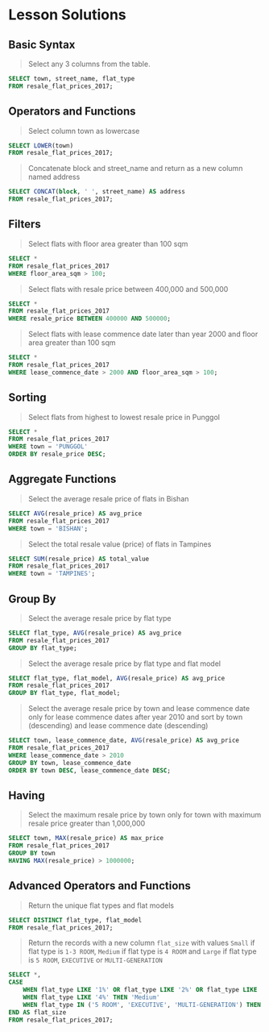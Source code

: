 # Lesson Solutions

## Basic Syntax

> Select any 3 columns from the table.

```sql
SELECT town, street_name, flat_type
FROM resale_flat_prices_2017;
```

## Operators and Functions

> Select column town as lowercase

```sql
SELECT LOWER(town)
FROM resale_flat_prices_2017;
```

> Concatenate block and street_name and return as a new column named address

```sql
SELECT CONCAT(block, ' ', street_name) AS address
FROM resale_flat_prices_2017;
```

## Filters

> Select flats with floor area greater than 100 sqm

```sql
SELECT *
FROM resale_flat_prices_2017
WHERE floor_area_sqm > 100;
```

> Select flats with resale price between 400,000 and 500,000

```sql
SELECT *
FROM resale_flat_prices_2017
WHERE resale_price BETWEEN 400000 AND 500000;
```

> Select flats with lease commence date later than year 2000 and floor area greater than 100 sqm

```sql
SELECT *
FROM resale_flat_prices_2017
WHERE lease_commence_date > 2000 AND floor_area_sqm > 100;
```

## Sorting

> Select flats from highest to lowest resale price in Punggol

```sql
SELECT *
FROM resale_flat_prices_2017
WHERE town = 'PUNGGOL'
ORDER BY resale_price DESC;
```

## Aggregate Functions

> Select the average resale price of flats in Bishan

```sql
SELECT AVG(resale_price) AS avg_price
FROM resale_flat_prices_2017
WHERE town = 'BISHAN';
```

> Select the total resale value (price) of flats in Tampines

```sql
SELECT SUM(resale_price) AS total_value
FROM resale_flat_prices_2017
WHERE town = 'TAMPINES';
```

## Group By

> Select the average resale price by flat type

```sql
SELECT flat_type, AVG(resale_price) AS avg_price
FROM resale_flat_prices_2017
GROUP BY flat_type;
```

> Select the average resale price by flat type and flat model

```sql
SELECT flat_type, flat_model, AVG(resale_price) AS avg_price
FROM resale_flat_prices_2017
GROUP BY flat_type, flat_model;
```

> Select the average resale price by town and lease commence date only for lease commence dates after year 2010 and sort by town (descending) and lease commence date (descending)

```sql
SELECT town, lease_commence_date, AVG(resale_price) AS avg_price
FROM resale_flat_prices_2017
WHERE lease_commence_date > 2010
GROUP BY town, lease_commence_date
ORDER BY town DESC, lease_commence_date DESC;
```

## Having

> Select the maximum resale price by town only for town with maximum resale price greater than 1,000,000

```sql
SELECT town, MAX(resale_price) AS max_price
FROM resale_flat_prices_2017
GROUP BY town
HAVING MAX(resale_price) > 1000000;
```

## Advanced Operators and Functions

> Return the unique flat types and flat models

```sql
SELECT DISTINCT flat_type, flat_model
FROM resale_flat_prices_2017;
```

> Return the records with a new column `flat_size` with values `Small` if flat type is `1-3 ROOM`, `Medium` if flat type is `4 ROOM` and `Large` if flat type is `5 ROOM`, `EXECUTIVE` or `MULTI-GENERATION`

```sql
SELECT *,
CASE
    WHEN flat_type LIKE '1%' OR flat_type LIKE '2%' OR flat_type LIKE '3%' THEN 'Small'
    WHEN flat_type LIKE '4%' THEN 'Medium'
    WHEN flat_type IN ('5 ROOM', 'EXECUTIVE', 'MULTI-GENERATION') THEN 'Large'
END AS flat_size
FROM resale_flat_prices_2017;
```
